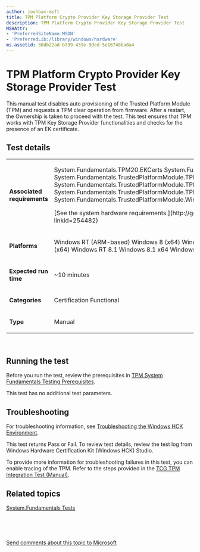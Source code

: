 ```yaml
---
author: joshbax-msft
title: TPM Platform Crypto Provider Key Storage Provider Test
description: TPM Platform Crypto Provider Key Storage Provider Test
MSHAttr:
- 'PreferredSiteName:MSDN'
- 'PreferredLib:/library/windows/hardware'
ms.assetid: 38db22ad-b739-439e-9ded-5e16748ba0a4
---
```


# TPM Platform Crypto Provider Key Storage Provider Test


This manual test disables auto provisioning of the Trusted Platform Module (TPM) and requests a TPM clear operation from firmware. After a restart, the Ownership is taken to proceed with the test. This test ensures that TPM works with TPM Key Storage Provider functionalities and checks for the presence of an EK certificate.

## Test details


<table>
<colgroup>
<col width="50%" />
<col width="50%" />
</colgroup>
<tbody>
<tr class="odd">
<td><p><strong>Associated requirements</strong></p></td>
<td><p>System.Fundamentals.TPM20.EKCerts System.Fundamentals.TPM20.TPM20 System.Fundamentals.TrustedPlatformModule.TPMComplieswithTCGTPMMainSpecification System.Fundamentals.TrustedPlatformModule.TPMEnablesFullUseThroughSystemFirmware System.Fundamentals.TrustedPlatformModule.TPMRequirements System.Fundamentals.TrustedPlatformModule.Windows7SystemsTPM</p>
<p>[See the system hardware requirements.](http://go.microsoft.com/fwlink/p/?linkid=254482)</p></td>
</tr>
<tr class="even">
<td><p><strong>Platforms</strong></p></td>
<td><p>Windows RT (ARM-based) Windows 8 (x64) Windows 8 (x86) Windows Server 2012 (x64) Windows RT 8.1 Windows 8.1 x64 Windows 8.1 x86 Windows Server 2012 R2</p></td>
</tr>
<tr class="odd">
<td><p><strong>Expected run time</strong></p></td>
<td><p>~10 minutes</p></td>
</tr>
<tr class="even">
<td><p><strong>Categories</strong></p></td>
<td><p>Certification Functional</p></td>
</tr>
<tr class="odd">
<td><p><strong>Type</strong></p></td>
<td><p>Manual</p></td>
</tr>
</tbody>
</table>

 

## Running the test


Before you run the test, review the prerequisites in [TPM System Fundamentals Testing Prerequisites](tpm-system-fundamentals-testing-prerequisites.md).

This test has no additional test parameters.

## Troubleshooting


For troubleshooting information, see [Troubleshooting the Windows HCK Environment](troubleshooting-the-windows-hck-environment.md).

This test returns Pass or Fail. To review test details, review the test log from Windows Hardware Certification Kit (Windows HCK) Studio.

To provide more information for troubleshooting failures in this test, you can enable tracing of the TPM. Refer to the steps provided in the [TCG TPM Integration Test (Manual)](tcg-tpm-integration-test--manual-ac56901f-0f66-4013-b156-fe4b036cce60.md).

## Related topics


[System.Fundamentals Tests](systemfundamentals-tests.md)

 

 

[Send comments about this topic to Microsoft](mailto:wsddocfb@microsoft.com?subject=Documentation%20feedback%20%5Bp_hck\p_hck%5D:%20TPM%20Platform%20Crypto%20Provider%20Key%20Storage%20Provider%20Test%20%20RELEASE:%20%284/27/2016%29&body=%0A%0APRIVACY%20STATEMENT%0A%0AWe%20use%20your%20feedback%20to%20improve%20the%20documentation.%20We%20don't%20use%20your%20email%20address%20for%20any%20other%20purpose,%20and%20we'll%20remove%20your%20email%20address%20from%20our%20system%20after%20the%20issue%20that%20you're%20reporting%20is%20fixed.%20While%20we're%20working%20to%20fix%20this%20issue,%20we%20might%20send%20you%20an%20email%20message%20to%20ask%20for%20more%20info.%20Later,%20we%20might%20also%20send%20you%20an%20email%20message%20to%20let%20you%20know%20that%20we've%20addressed%20your%20feedback.%0A%0AFor%20more%20info%20about%20Microsoft's%20privacy%20policy,%20see%20http://privacy.microsoft.com/default.aspx. "Send comments about this topic to Microsoft")





